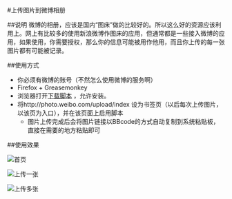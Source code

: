 #上传图片到微博相册

##说明
微博的相册，应该是国内“图床”做的比较好的。所以这么好的资源应该利用上。网上有比较多的使用新浪微博作图床的应用，但通常都是一些接入微博的应用，如果使用，你需要授权，那么你的信息可能被用作他用，而且你上传的每一张图片都有可能被记录。

##使用方式
* 你必须有微博的账号（不然怎么使用微博的服务啊）
* Firefox + Greasemonkey
* 浏览器打开[下载脚本](https://holynewbie.github.io/uploadPicToWeibo/uploadPicToWeibo.user.js) ，允许安装。
* 将http://photo.weibo.com/upload/index 设为书签页（以后每次上传图片，以该页为入口），并在该页面上启用脚本
	* 图片上传完成后会将图片链接以BBcode的方式自动复制到系统粘贴板，直接在需要的地方粘贴即可

##使用效果

![首页](http://ww4.sinaimg.cn/large/87c9773cjw1f3dxqnr66oj21170hf752.jpg)

![上传一张](http://ww4.sinaimg.cn/large/87c9773cjw1f3dxr75lwxj214l0hp77x.jpg)

![上传多张](http://ww4.sinaimg.cn/large/87c9773cjw1f3dxrp3jrmj214l0lzdlx.jpg)
